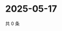# 2025-05-17

共 0 条

<!-- BEGIN ZHIHUQUESTIONS -->
<!-- 最后更新时间 Sat May 17 2025 05:10:08 GMT+0800 (China Standard Time) -->

<!-- END ZHIHUQUESTIONS -->
